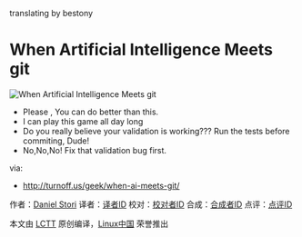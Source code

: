 translating by bestony


When Artificial Intelligence Meets git
===============

![When Artificial Intelligence Meets git](http://turnoff.us/image/en/ai-meets-git.png)

- Please , You can do better than this.
- I can play this game all day long
- Do you really believe your validation is working??? Run the tests before commiting, Dude!
- No,No,No! Fix that validation bug first.

via:
 - http://turnoff.us/geek/when-ai-meets-git/

作者：[Daniel Stori][a]
译者：[译者ID](https://github.com/译者ID)
校对：[校对者ID](https://github.com/校对者ID)
合成：[合成者ID](https://github.com/合成者ID)
点评：[点评ID](https://github.com/点评者ID)

本文由 [LCTT](https://github.com/LCTT/TranslateProject) 原创编译，[Linux中国](https://linux.cn/) 荣誉推出

[a]:http://turnoff.us/about/
